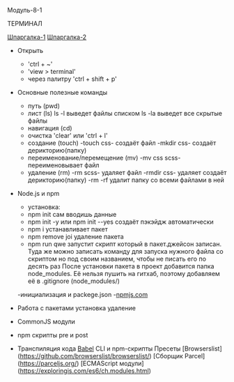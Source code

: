 Модуль-8-1

ТЕРМИНАЛ

[Шпаргалка-1](https://tproger.ru/translations/bash-cheatsheet/)
[Шпаргалка-2](https://habr.com/ru/company/ruvds/blog/445270/)

- Открыть

  - 'ctrl + ~'
  - 'view > terminal'
  - через палитру 'ctrl + shift + p'

- Основные полезные команды

  - путь (pwd)
  - лист (ls)
    ls -l выведет файлы списком
    ls -la выведет все скрытые файлы
  - навигация (cd)
  - очистка 'clear' или 'ctrl + l'
  - создание (touch)
    -touch css- создаёт файл
    -mkdir css- создаёт дерикторию(папку)
  - переименование/перемещение (mv)
    -mv css scss- переименовывает файл
  - удаление (rm)
    -rm scss- удаляет файл
    -rmdir css- удаляет создаёт дерикторию(папку)
    -rm -rf удалит папку со всеми файлами в ней

- Node.js и npm

  - установка:
  - npm init сам вводишь данные
  - npm init -y или npm init --yes создаёт пэкэйдж автоматически
  - npm i устанавливает пакет
  - npm remove joi удаление пакета
  - npm run qwe запустит скрипт который в пакет.джейсон записан.
    Туда же можно записать команду для запуска нужного файла со скриптом но под своим названием,
    чтобы не писать его по десять раз
    После установки пакета в проект добавится папка node_modules.
    Её нельзя пушить на гитхаб, поэтому добавляем её в .gitignore (node_modules/)

  -инициализация и packege.json -[npmjs.com](https://www.npmjs.com/)

- Работа с пакетами
  установка
  удаление

- CommonJS модули
- npm скрипты
  pre и post

- Транспиляция кода
  [Babel](https://babeljs.io/)
  CLI и npm-скрипты
  Пресеты
  [Browserslist] (https://github.com/browserslist/browserslist/)
  [Сборщик Parcel] (https://parceljs.org/)
  [ECMAScript модули] (https://exploringis.com/es6/ch.modules.html)
